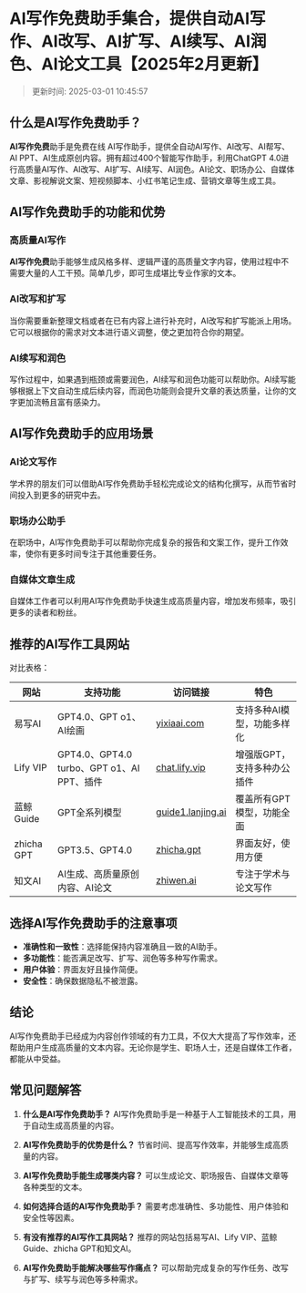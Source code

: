 # **AI写作免费助手集合，提供自动AI写作、AI改写、AI扩写、AI续写、AI润色、AI论文工具【2025年2月更新】**
>更新时间: 2025-03-01 10:45:57

## **什么是AI写作免费助手？**

**AI写作免费**助手是免费在线 AI写作助手，提供全自动AI写作、AI改写、AI帮写、AI PPT、AI生成原创内容。拥有超过400个智能写作助手，利用ChatGPT 4.0进行高质量AI写作、AI改写、AI扩写、AI续写、AI润色。AI论文、职场办公、自媒体文章、影视解说文案、短视频脚本、小红书笔记生成、营销文章等生成工具。

## **AI写作免费助手的功能和优势**

### **高质量AI写作**

**AI写作免费**助手能够生成风格多样、逻辑严谨的高质量文字内容，使用过程中不需要大量的人工干预。简单几步，即可生成堪比专业作家的文本。

### **AI改写和扩写**

当你需要重新整理文档或者在已有内容上进行补充时，AI改写和扩写能派上用场。它可以根据你的需求对文本进行语义调整，使之更加符合你的期望。

### **AI续写和润色**

写作过程中，如果遇到瓶颈或需要润色，AI续写和润色功能可以帮助你。AI续写能够根据上下文自动生成后续内容，而润色功能则会提升文章的表达质量，让你的文字更加流畅且富有感染力。

## **AI写作免费助手的应用场景**

### **AI论文写作**

学术界的朋友们可以借助AI写作免费助手轻松完成论文的结构化撰写，从而节省时间投入到更多的研究中去。

### **职场办公助手**

在职场中，AI写作免费助手可以帮助你完成复杂的报告和文案工作，提升工作效率，使你有更多时间专注于其他重要任务。

### **自媒体文章生成**

自媒体工作者可以利用AI写作免费助手快速生成高质量内容，增加发布频率，吸引更多的读者和粉丝。

## **推荐的AI写作工具网站**

对比表格：

| 网站      | 支持功能                             | 访问链接                              | 特色                           |
| --------- | ----------------------------------- | ------------------------------------- | ------------------------------ |
| 易写AI    | GPT4.0、GPT o1、AI绘画               | [yixiaai.com](https://www.yixiaai.com)| 支持多种AI模型，功能多样化      |
| Lify VIP  | GPT4.0、GPT4.0 turbo、GPT o1、AI PPT、插件 | [chat.lify.vip](https://chat.lify.vip) | 增强版GPT，支持多种办公插件    |
| 蓝鲸Guide | GPT全系列模型                       | [guide1.lanjing.ai](https://guide1.lanjing.ai) | 覆盖所有GPT模型，功能全面       |
| zhicha GPT| GPT3.5、GPT4.0                      | [zhicha.gpt](https://zhicha.gpt)      | 界面友好，使用方便                |
| 知文AI    | AI生成、高质量原创内容、AI论文       | [zhiwen.ai](https://www.zhiwen.ai)    | 专注于学术与论文写作            |

## **选择AI写作免费助手的注意事项**

- **准确性和一致性**：选择能保持内容准确且一致的AI助手。
- **多功能性**：能否满足改写、扩写、润色等多种写作需求。
- **用户体验**：界面友好且操作简便。
- **安全性**：确保数据隐私不被泄露。

## **结论**

AI写作免费助手已经成为内容创作领域的有力工具，不仅大大提高了写作效率，还帮助用户生成高质量的文本内容。无论你是学生、职场人士，还是自媒体工作者，都能从中受益。

## **常见问题解答**

1. **什么是AI写作免费助手？**
AI写作免费助手是一种基于人工智能技术的工具，用于自动生成高质量的内容。

2. **AI写作免费助手的优势是什么？**
节省时间、提高写作效率，并能够生成高质量的内容。

3. **AI写作免费助手能生成哪类内容？**
可以生成论文、职场报告、自媒体文章等各种类型的文本。

4. **如何选择合适的AI写作免费助手？**
需要考虑准确性、多功能性、用户体验和安全性等因素。

5. **有没有推荐的AI写作工具网站？**
推荐的网站包括易写AI、Lify VIP、蓝鲸Guide、zhicha GPT和知文AI。

6. **AI写作免费助手能解决哪些写作痛点？**
可以帮助完成复杂的写作任务、改写与扩写、续写与润色等多种需求。
